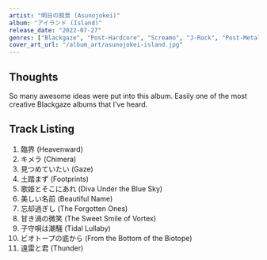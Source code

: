 ```yaml
---
artist: "明日の叙景 (Asunojokei)"
album: "アイランド (Island)"
release_date: "2022-07-27"
genres: ["Blackgaze", "Post-Hardcore", "Screamo", "J-Rock", "Post-Metal"]
cover_art_url: "/album_art/asunojokei-island.jpg"
---
```


## Thoughts

So many awesome ideas were put into this album. Easily one of the most creative Blackgaze albums that I've heard.


## Track Listing

1. 臨界 (Heavenward)
2. キメラ (Chimera)
3. 見つめていたい (Gaze)
4. 土踏まず (Footprints)
5. 歌姫とそこにあれ (Diva Under the Blue Sky)
6. 美しい名前 (Beautiful Name)
7. 忘却過ぎし (The Forgotten Ones)
8. 甘き渦の微笑 (The Sweet Smile of Vortex)
9. 子守唄は潮騒 (Tidal Lullaby)
10. ビオトープの底から (From the Bottom of the Biotope)
11. 遠雷と君 (Thunder)